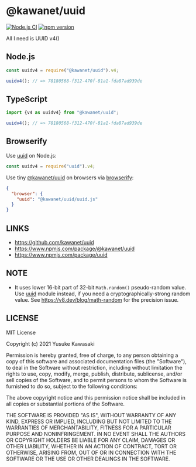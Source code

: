 # @kawanet/uuid
[![Node.js CI](https://github.com/kawanet/uuid/workflows/Node.js%20CI/badge.svg?branch=main)](https://github.com/kawanet/uuid/actions/)
[![npm version](https://badge.fury.io/js/@kawanet%2Fuuid.svg)](https://www.npmjs.com/package/@kawanet/uuid)

All I need is UUID v4()

## Node.js

```js
const uuidv4 = require("@kawanet/uuid").v4;

uuidv4(); // => 78180568-f312-470f-81a1-fda87ad939de
```

## TypeScript

```js
import {v4 as uuidv4} from "@kawanet/uuid";

uuidv4(); // => 78180568-f312-470f-81a1-fda87ad939de
```

## Browserify

Use [uuid](https://www.npmjs.com/package/uuid) on Node.js:

```js
const uuidv4 = require("uuid").v4;
```

Use tiny [@kawanet/uuid](https://www.npmjs.com/package/@kawanet/uuid) on browsers via [browserify](https://www.npmjs.com/package/browserify):

```json
{
  "browser": {
    "uuid": "@kawanet/uuid/uuid.js"
  }
}
```

## LINKS

- https://github.com/kawanet/uuid
- https://www.npmjs.com/package/@kawanet/uuid
- https://www.npmjs.com/package/uuid

## NOTE

- It uses lower 16-bit part of 32-bit `Math.random()` pseudo-random value.
  Use [uuid](https://www.npmjs.com/package/uuid) module instead, if you need a cryptographically-strong random value.
  See https://v8.dev/blog/math-random for the precision issue.

## LICENSE

MIT License

Copyright (c) 2021 Yusuke Kawasaki

Permission is hereby granted, free of charge, to any person obtaining a copy
of this software and associated documentation files (the "Software"), to deal
in the Software without restriction, including without limitation the rights
to use, copy, modify, merge, publish, distribute, sublicense, and/or sell
copies of the Software, and to permit persons to whom the Software is
furnished to do so, subject to the following conditions:

The above copyright notice and this permission notice shall be included in all
copies or substantial portions of the Software.

THE SOFTWARE IS PROVIDED "AS IS", WITHOUT WARRANTY OF ANY KIND, EXPRESS OR
IMPLIED, INCLUDING BUT NOT LIMITED TO THE WARRANTIES OF MERCHANTABILITY,
FITNESS FOR A PARTICULAR PURPOSE AND NONINFRINGEMENT. IN NO EVENT SHALL THE
AUTHORS OR COPYRIGHT HOLDERS BE LIABLE FOR ANY CLAIM, DAMAGES OR OTHER
LIABILITY, WHETHER IN AN ACTION OF CONTRACT, TORT OR OTHERWISE, ARISING FROM,
OUT OF OR IN CONNECTION WITH THE SOFTWARE OR THE USE OR OTHER DEALINGS IN THE
SOFTWARE.
